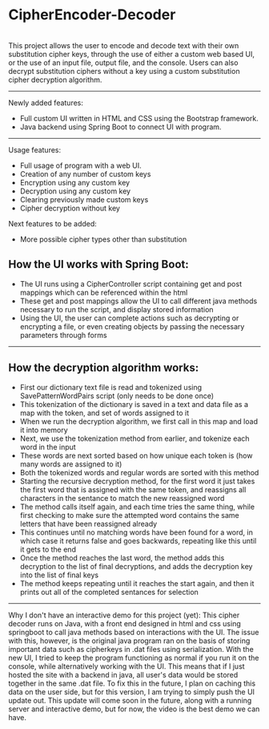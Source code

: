 # CipherEncoder-Decoder
\
This project allows the user to encode and decode text with their own substitution cipher keys, through the use of either a custom web based UI, or the use of an input file, output file, and the console. Users can also decrypt substitution ciphers without a key using a custom substitution cipher decryption algorithm.

**************************
Newly added features:
- Full custom UI written in HTML and CSS using the Bootstrap framework.
- Java backend using Spring Boot to connect UI with program.
**************************

Usage features:
- Full usage of program with a web UI.
- Creation of any number of custom keys
- Encryption using any custom key
- Decryption using any custom key
- Clearing previously made custom keys
- Cipher decryption without key

Next features to be added:
- More possible cipher types other than substitution

**How the UI works with Spring Boot**:
-----------------------------------------------------------------------------------------------------------------------------------------------
- The UI runs using a CipherController script containing get and post mappings which can be referenced within the html
- These get and post mappings allow the UI to call different java methods necessary to run the script, and display stored information
- Using the UI, the user can complete actions such as decrypting or encrypting a file, or even creating objects by passing the necessary parameters through forms
-----------------------------------------------------------------------------------------------------------------------------------------------

How the decryption algorithm works:
-----------------------------------------------------------------------------------------------------------------------------------------------
- First our dictionary text file is read and tokenized using SavePatternWordPairs script (only needs to be done once)
- This tokenization of the dictionary is saved in a text and data file as a map with the token, and set of words assigned to it
- When we run the decryption algorithm, we first call in this map and load it into memory
- Next, we use the tokenization method from earlier, and tokenize each word in the input
- These words are next sorted based on how unique each token is (how many words are assigned to it)
- Both the tokenized words and regular words are sorted with this method
- Starting the recursive decryption method, for the first word it just takes the first word that is assigned with the same token, and reassigns all characters in the sentance to match the new reassigned word
- The method calls itself again, and each time tries the same thing, while first checking to make sure the attempted word contains the same letters that have been reassigned already
- This continues until no matching words have been found for a word, in which case it returns false and goes backwards, repeating like this until it gets to the end
- Once the method reaches the last word, the method adds this decryption to the list of final decryptions, and adds the decryption key into the list of final keys
- The method keeps repeating until it reaches the start again, and then it prints out all of the completed sentances for selection
-----------------------------------------------------------------------------------------------------------------------------------------------

Why I don't have an interactive demo for this project (yet):
This cipher decoder runs on Java, with a front end designed in html and css using springboot to call java methods based on interactions with the UI. The issue with this, however, is the original java program ran on the basis of storing important data such as cipherkeys in .dat files using serialization. With the new UI, I tried to keep the program functioning as normal if you run it on the console, while alternatively working with the UI. This means that if I just hosted the site with a backend in java, all user's data would be stored together in the same .dat file. To fix this in the future, I plan on caching this data on the user side, but for this version, I am trying to simply push the UI update out. This update will come soon in the future, along with a running server and interactive demo, but for now, the video is the best demo we can have.
